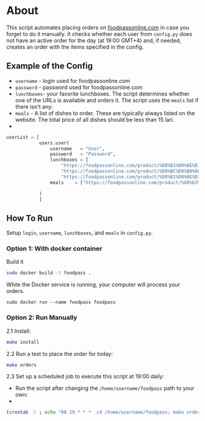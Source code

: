 # About
This script automates placing orders on [foodpassonline.com](https://foodpassonline.com/) in case you forget to do it manually. 
It checks whether each user from `config.py` does not have an active order for the day (at 19:00 GMT+4) and, if needed, creates an order with the items specified in the config.

## Example of the Config

- `username` - login used for foodpassonline.com
- `password` - password used for foodpassonline.com
- `lunchboxes`- your favorite lunchboxes. The script determines whether one of the URLs is available and orders it. The script uses the `meals` list if there isn't any:
- `meals` -  A list of dishes to order. These are typically always listed on the website. The total price of all dishes should be less than 15 lari.
- 
```PYTHON
userList = [
            users.user(
                username   = "User",
                password   = "Password",
                lunchboxes = [
                    "https://foodpassonline.com/product/%D0%B1%D0%BE%D1%83%D0%BB-%D1%81-%D0%BA%D1%83%D1%80%D0%B8%D1%86%D0%B5%D0%B9-%D0%B8-%D1%80%D0%B8%D1%81%D0%BE%D0%BC/",
                    "https://foodpassonline.com/product/%D0%BC%D0%B0%D0%B4%D0%B0%D0%BC-%D0%B1%D0%BE%D0%B2%D0%B0%D1%80%D0%B8-%D1%81%D0%B0%D0%BB%D0%B0%D1%82-%D0%B8%D0%B7-%D0%BA%D0%B0%D0%BF%D1%83%D1%81%D1%82%D1%8B/",
                    "https://foodpassonline.com/product/%D0%B1%D0%BE%D1%83%D0%BB-%D1%81-%D1%84%D0%B0%D0%BB%D0%B0%D1%84%D0%B5%D0%BB%D0%B5%D0%BC-%D0%B8-%D1%84%D0%B8%D1%80%D0%BC%D0%B5%D0%BD%D0%BD%D1%8B%D0%BC-%D1%81%D0%BE%D1%83%D1%81%D0%BE%D0%BC/"],
                meals    = ["https://foodpassonline.com/product/%d0%b3%d1%80%d0%b5%d1%87%d0%ba%d0%b0/", "https://foodpassonline.com/product/%d0%ba%d1%83%d1%80%d0%b8%d0%bd%d1%8b%d0%b9-%d1%88%d0%bd%d0%b8%d1%86%d0%b5%d0%bb%d1%8c/"]

            )
            ]
```

## How To Run

Setup `login`, `username`, `lunchboxes`, and `meals` in `config.py`. 
### Option 1: With docker container

Build it 
```BASH
sudo docker build -t foodpass .
```

While the Docker service is running, your computer will process your orders.

```
sudo docker run --name foodpass foodpass
```


### Option 2: Run Manually

2.1 Install: 

```BASH 
make install
```

2.2
Run a test to place the order for today: 

```BASH 
make orders
```

2.3 Set up a scheduled job to execute this script at 19:00 daily:
- Run the script after changing the `/home/username/foodpass` path to your own:
- 
```BASH
(crontab -l ; echo "00 19 * * *  cd /home/username/foodpass; make orders") | crontab 

```
